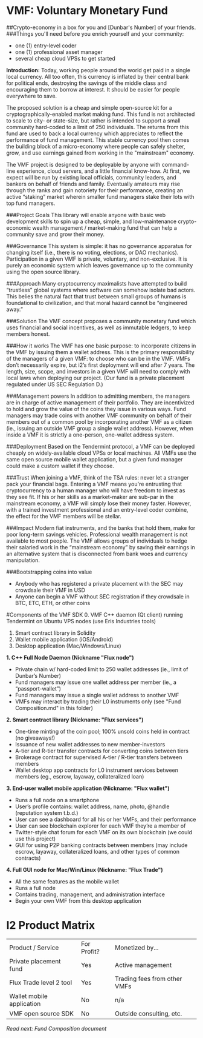 # VMF: Voluntary Monetary Fund
##Crypto-economy in a box for you and [Dunbar's Number] of your friends.
###Things you'll need before you enrich yourself and your community: 
* one (1) entry-level coder
* one (1) professional asset manager
* several cheap cloud VPSs to get started

**Introduction:** Today, working people around the world get paid in a single local currency. All too often, this currency is inflated by their central bank for political ends, destroying the savings of the middle class and encouraging them to borrow at interest. It should be easier for people everywhere to save.

The proposed solution is a cheap and simple open-source kit for a cryptographically-enabled market making fund. This fund is not architected to scale to city- or state-size, but rather is intended to support a small community hard-coded to a limit of 250 individuals. The returns from this fund are used to back a local currency which appreciates to reflect the performance of fund management. This stable currency pool then comes the building block of a micro-economy where people can safely shelter, grow, and use earnings gained from working in the "mainstream" economy. 

The VMF project is designed to be deployable by anyone with command-line experience, cloud servers, and a little financial know-how.  At first, we expect will be run by existing local officials, community leaders, and bankers on behalf of friends and family. Eventually amateurs may rise through the ranks and gain notoriety for their performance, creating an active “staking” market wherein smaller fund managers stake their lots with top fund managers.

###Project Goals
This library will enable anyone with basic web development skills to spin up a cheap, simple, and low-maintenance crypto-economic wealth management / market-making fund that can help a community save and grow their money. 

###Governance
This system is simple: it has no governance apparatus for changing itself (i.e., there is no voting, elections, or DAO mechanics). Participation in a given VMF is private, voluntary, and non-exclusive. It is purely an economic system which leaves governance up to the community using the open source library.

###Approach
Many cryptocurrency maximalists have attempted to build “trustless” global systems where software can somehow isolate bad actors. This belies the natural fact that trust between small groups of humans is foundational to civilization, and that moral hazard cannot be “engineered away.” 

###Solution
The VMF concept proposes a community monetary fund which uses financial and social incentives, as well as immutable ledgers, to keep members honest.

###How it works
The VMF has one basic purpose: to incorporate citizens in the VMF by issuing them a wallet address. This is the primary responsibility of the managers of a given VMF: to choose who can be in the VMF. VMFs don’t necessarily expire, but i2’s first deployment will end after 7 years. The length, size, scope, and investors in a given VMF will need to comply with local laws when deploying our project. (Our fund is a private placement regulated under US SEC Regulation D.)

###Management powers
In addition to admitting members, the managers are in charge of active management of their portfolio. They are incentivized to hold and grow the value of the coins they issue in various ways. Fund managers may trade coins with another VMF community on behalf of their members out of a common pool by incorporating another VMF as a citizen (ie., issuing an outside VMF group a single wallet address). However, when inside a VMF it is strictly a one-person, one-wallet address system.

###Deployment
Based on the Tendermint protocol, a VMF can be deployed cheaply on widely-available cloud VPSs or local machines. All VMFs use the same open source mobile wallet application, but a given fund manager could make a custom wallet if they choose. 

###Trust
When joining a VMF, think of the TSA rules: never let a stranger pack your financial bags. Entering a VMF means you're entrusting that cryptocurrency to a human manager who will have freedom to invest as they see fit. If his or her skills as a market-maker are sub-par in the mainstream economy, a VMF will simply lose their money faster. However, with a trained investment professional and an entry-level coder combine, the effect for the VMF members will be stellar.  

###Impact
Modern fiat instruments, and the banks that hold them, make for poor long-term savings vehicles. Professional wealth management is not available to most people. The VMF allows groups of individuals to hedge their salaried work in the “mainstream economy” by saving their earnings in an alternative system that is disconnected from bank woes and currency manipulation. 

###Bootstrapping coins into value
* Anybody who has registered a private placement with the SEC may crowdsale their VMF in USD
* Anyone can begin a VMF without SEC registration if they crowdsale in BTC, ETC, ETH, or other coins 

#Components of the VMF SDK
0. VMF C++ daemon (Qt client) running Tendermint on Ubuntu VPS nodes (use Eris Industries tools)
1. Smart contract library in Solidity
2. Wallet mobile application (iOS/Android)
3. Desktop application (Mac/Windows/Linux)

**1. C++ Full Node Daemon (Nickname "Flux node")**
* Private chain w/ hard-coded limit to 250 wallet addresses (ie., limit of Dunbar’s Number)
* Fund managers may issue one wallet address per member (ie., a “passport-wallet”)
* Fund managers may issue a single wallet address to another VMF
* VMFs may interact by trading their L0 instruments only (see "Fund Composition.md" in this folder)

**2. Smart contract library (Nickname: "Flux services")**
* One-time minting of the coin pool; 100% unsold coins held in contract (no giveaways!)
* Issuance of new wallet addresses to new member-investors
* A-tier and R-tier transfer contracts for converting coins between tiers 
* Brokerage contract for supervised A-tier / R-tier transfers between members
* Wallet desktop app contracts for L0 instrument services between members (eg., escrow, layaway, collateralized loan)

**3. End-user wallet mobile application (Nickname: "Flux wallet")**
* Runs a full node on a smartphone
* User’s profile contains: wallet address, name, photo, @handle (reputation system t.b.d.)
* User can see a dashboard for all his or her VMFs, and their performance
* User can see blockchain explorer for each VMF they’re a member of
* Twitter-style chat forum for each VMF on its own blockchain (we could use this project)
* GUI for using P2P banking contracts between members (may include escrow, layaway, collateralized loans, and other types of common contracts)

**4. Full GUI node for Mac/Win/Linux (Nickname: "Flux Trade")**
* All the same features as the mobile wallet
* Runs a full node
* Contains trading, management, and administration interface
* Begin your own VMF from this desktop application

# I2 Product Matrix

<table>
  <tr>
    <td>Product / Service</td>
    <td>For Profit?</td>
    <td>Monetized by...</td>
  </tr>
  <tr>
    <td>Private placement fund</td>
    <td>Yes</td>
    <td>Active management</td>
  </tr>
  <tr>
    <td>Flux Trade level 2 tool</td>
    <td>Yes</td>
    <td>Trading fees from other VMFs</td>
  </tr>
  <tr>
    <td>Wallet mobile application</td>
    <td>No</td>
    <td>n/a</td>
  </tr>
  <tr>
    <td>VMF open source SDK</td>
    <td>No</td>
    <td>Outside consulting, etc.</td>
  </tr>
</table>

*Read next: Fund Composition document*
